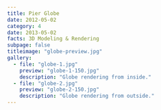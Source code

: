 ```yaml
---
title: Pier Globe
date: 2012-05-02
category: 4
date: 2013-05-02
facts: 3D Modeling & Rendering
subpage: false
titleimage: "globe-preview.jpg"
gallery:
  - file: "globe-1.jpg"
    preview: "globe-1-150.jpg"
    description: "Globe rendering from inside."
  - file: "globe-2.jpg"
    preview: "globe-2-150.jpg"
    description: "Globe rendering from outside."
---
```

